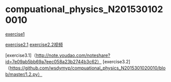 # compuational_physics_N2015301020010
[exercise1](https://github.com/wsdymyp/compuational_physics_N2015301020010/blob/master/Exercise1)

[exercise2.1](https://github.com/wsdymyp/compuational_physics_N2015301020010/blob/master/Exercise1)
[exercise2.2视频](https://github.com/wsdymyp/compuational_physics_N2015301020010/blob/master/2.mov)

[exercise3.1]（http://note.youdao.com/noteshare?id=7e09ab5bb69a7eec058a23b2744b3c62）
[exercise3.2]（https://github.com/wsdymyp/compuational_physics_N2015301020010/blob/master/1.2.py）
